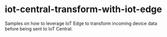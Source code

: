 # iot-central-transform-with-iot-edge
Samples on how to leverage IoT Edge to transform incoming device data before being sent to IoT Central.
